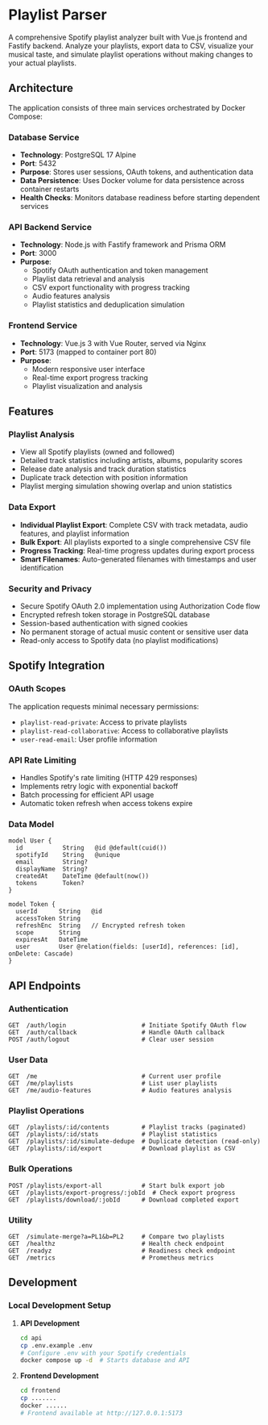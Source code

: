 # Playlist Parser

A comprehensive Spotify playlist analyzer built with Vue.js frontend and Fastify backend. Analyze your playlists, export data to CSV, visualize your musical taste, and simulate playlist operations without making changes to your actual playlists.

## Architecture

The application consists of three main services orchestrated by Docker Compose:

### Database Service

- **Technology**: PostgreSQL 17 Alpine
- **Port**: 5432
- **Purpose**: Stores user sessions, OAuth tokens, and authentication data
- **Data Persistence**: Uses Docker volume for data persistence across container restarts
- **Health Checks**: Monitors database readiness before starting dependent services

### API Backend Service

- **Technology**: Node.js with Fastify framework and Prisma ORM
- **Port**: 3000
- **Purpose**: 
  - Spotify OAuth authentication and token management
  - Playlist data retrieval and analysis
  - CSV export functionality with progress tracking
  - Audio features analysis
  - Playlist statistics and deduplication simulation

### Frontend Service

- **Technology**: Vue.js 3 with Vue Router, served via Nginx
- **Port**: 5173 (mapped to container port 80)
- **Purpose**:
  - Modern responsive user interface
  - Real-time export progress tracking
  - Playlist visualization and analysis

## Features

### Playlist Analysis
- View all Spotify playlists (owned and followed)
- Detailed track statistics including artists, albums, popularity scores
- Release date analysis and track duration statistics
- Duplicate track detection with position information
- Playlist merging simulation showing overlap and union statistics

### Data Export
- **Individual Playlist Export**: Complete CSV with track metadata, audio features, and playlist information
- **Bulk Export**: All playlists exported to a single comprehensive CSV file
- **Progress Tracking**: Real-time progress updates during export process
- **Smart Filenames**: Auto-generated filenames with timestamps and user identification

### Security and Privacy
- Secure Spotify OAuth 2.0 implementation using Authorization Code flow
- Encrypted refresh token storage in PostgreSQL database
- Session-based authentication with signed cookies
- No permanent storage of actual music content or sensitive user data
- Read-only access to Spotify data (no playlist modifications)

## Spotify Integration

### OAuth Scopes
The application requests minimal necessary permissions:
- `playlist-read-private`: Access to private playlists
- `playlist-read-collaborative`: Access to collaborative playlists
- `user-read-email`: User profile information

### API Rate Limiting
- Handles Spotify's rate limiting (HTTP 429 responses)
- Implements retry logic with exponential backoff
- Batch processing for efficient API usage
- Automatic token refresh when access tokens expire

### Data Model
```prisma
model User {
  id           String   @id @default(cuid())
  spotifyId    String   @unique
  email        String?
  displayName  String?
  createdAt    DateTime @default(now())
  tokens       Token?
}

model Token {
  userId      String   @id
  accessToken String
  refreshEnc  String   // Encrypted refresh token
  scope       String
  expiresAt   DateTime
  user        User @relation(fields: [userId], references: [id], onDelete: Cascade)
}
```

## API Endpoints

### Authentication
```
GET  /auth/login                     # Initiate Spotify OAuth flow
GET  /auth/callback                  # Handle OAuth callback
POST /auth/logout                    # Clear user session
```

### User Data
```
GET  /me                             # Current user profile
GET  /me/playlists                   # List user playlists
GET  /me/audio-features              # Audio features analysis
```

### Playlist Operations
```
GET  /playlists/:id/contents         # Playlist tracks (paginated)
GET  /playlists/:id/stats            # Playlist statistics
GET  /playlists/:id/simulate-dedupe  # Duplicate detection (read-only)
GET  /playlists/:id/export           # Download playlist as CSV
```

### Bulk Operations
```
POST /playlists/export-all           # Start bulk export job
GET  /playlists/export-progress/:jobId  # Check export progress
GET  /playlists/download/:jobId      # Download completed export
```

### Utility
```
GET  /simulate-merge?a=PL1&b=PL2     # Compare two playlists
GET  /healthz                        # Health check endpoint
GET  /readyz                         # Readiness check endpoint
GET  /metrics                        # Prometheus metrics
```

## Development

### Local Development Setup

1. **API Development**
   ```bash
   cd api
   cp .env.example .env
   # Configure .env with your Spotify credentials
   docker compose up -d  # Starts database and API
   ```

2. **Frontend Development**
   ```bash
   cd frontend
   cp .......
   docker ......
   # Frontend available at http://127.0.0.1:5173
   ```
